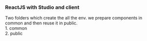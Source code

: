 <h3> ReactJS with Studio and client </h3>
Two folders  which create the all the env. we prepare components in common and then reuse it in public.</Br>
1. common <br>
2. public <br>